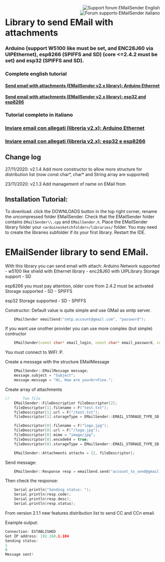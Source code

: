 <div>
<a href="https://www.mischianti.org/forums/forum/mischiantis-libraries/emailsender-send-email-with-attachments/"><img
  src="https://github.com/xreef/LoRa_E32_Series_Library/raw/master/resources/buttonSupportForumEnglish.png" alt="Support forum EMailSender English"
   align="right"></a>
</div>
<div>
<a href="https://www.mischianti.org/it/forums/forum/le-librerie-di-mischianti/emailsender-invio-di-email-con-allegati/"><img
  src="https://github.com/xreef/LoRa_E32_Series_Library/raw/master/resources/buttonSupportForumItaliano.png" alt="Forum supporto EMailSender italiano"
  align="right"></a>
</div>



#
#

# Library to send EMail with attachments 
### Arduino (support W5100 like must be set, and ENC28J60 via UIPEthernet), esp8266 (SPIFFS and SD) (core <=2.4.2 must be set) and esp32 (SPIFFS and SD). 

### Complete english tutorial
#### [Send email with attachments (EMailSender v2.x library): Arduino Ethernet](https://www.mischianti.org/category/my-libraries/emailsender-send-email-with-attachments/)
#### [Send email with attachments (EMailSender v2.x library): esp32 and esp8266](https://www.mischianti.org/category/my-libraries/emailsender-send-email-with-attachments/)

### Tutorial completo in italiano
### [Inviare email con allegati (libreria v2.x): Arduino Ethernet](https://www.mischianti.org/it/category/le-mie-librerie/emailsender-inviare-email-con-allegati/)
### [Inviare email con allegati (libreria v2.x): esp32 e esp8266](https://www.mischianti.org/it/category/le-mie-librerie/emailsender-inviare-email-con-allegati/)

## Change log
27/11/2020: v2.1.4 Add more constructor to allow more structure for distribution list (now const char*, char* and String array are supported)

23/11/2020: v2.1.3 Add management of name on EMail from 

## Installation Tutorial: 

To download. 
click the DOWNLOADS button in the top right corner, rename the uncompressed folder EMailSender. 
Check that the EMailSender folder contains `EMailSender\\.cpp` and `EMailSender.h`. 
Place the EMailSender library folder your `<arduinosketchfolder>/libraries/` folder. 
You may need to create the libraries subfolder if its your first library. 
Restart the IDE.

# EMailSender library to send EMail.
With this library you can send email with attach:
Arduino
Network supported
	- w5100 like shield with Ethernet library
	- enc28J60 with UIPLibrary
Storage support
	- SD
 
esp8266
you must pay attention, older core from 2.4.2 must be activated
Storage supported
	- SD 
	- SPIFFS 

esp32
Storage supported
	- SD
	- SPIFFS

Constructor:
Default value is quite simple and use GMail as smtp server. 
```cpp
	EMailSender emailSend("smtp.account@gmail.com", "password");
```

If you want use onother provider you can use more complex (but simple) contructor
```cpp
	EMailSender(const char* email_login, const char* email_password, const char* email_from, const char* smtp_server, uint16_t smtp_port);

```

You must connect to WIFI :P.

Create a message with the structure EMailMessage
```cpp
    EMailSender::EMailMessage message;
    message.subject = "Subject";
    message.message = "Hi, How are you<br>Fine.";
```

Create array of attachments
```cpp
// 		Two file
    EMailSender::FileDescriptior fileDescriptor[2];
    fileDescriptor[1].filename = F("test.txt");
    fileDescriptor[1].url = F("/test.txt");
    fileDescriptor[1].storageType = EMailSender::EMAIL_STORAGE_TYPE_SD;

    fileDescriptor[0].filename = F("logo.jpg");
    fileDescriptor[0].url = F("/logo.jpg");
    fileDescriptor[0].mime = "image/jpg";
    fileDescriptor[0].encode64 = true;
    fileDescriptor[0].storageType = EMailSender::EMAIL_STORAGE_TYPE_SD;

    EMailSender::Attachments attachs = {2, fileDescriptor};
```

Send message:
```cpp
    EMailSender::Response resp = emailSend.send("account_to_send@gmail.com", message, attachs);
```

Then check the response:
```cpp
    Serial.println("Sending status: ");
    Serial.println(resp.code);
    Serial.println(resp.desc);
    Serial.println(resp.status);
```

From version 2.1.1 new features distribution list to send CC and CCn email.

Example output:

```cpp
Connection: ESTABLISHED
Got IP address: 192.168.1.104
Sending status: 
1
0
Message sent!
```
